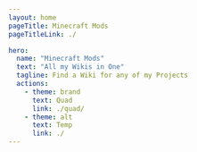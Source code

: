 ```yaml
---
layout: home
pageTitle: Minecraft Mods
pageTitleLink: ./

hero:
  name: "Minecraft Mods"
  text: "All my Wikis in One"
  tagline: Find a Wiki for any of my Projects
  actions:
    - theme: brand
      text: Quad
      link: ./quad/
    - theme: alt
      text: Temp
      link: ./
---
```


